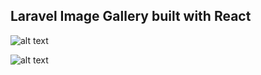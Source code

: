 ## Laravel Image Gallery built with React

![alt text](https://i.imgur.com/ScXQVLB.png)

![alt text](https://i.imgur.com/1p7eB9L.png)

